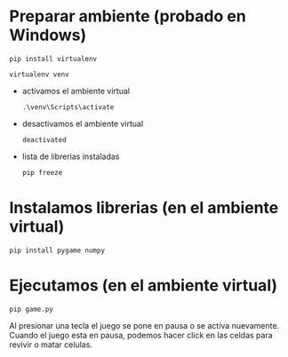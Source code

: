 # Preparar ambiente (probado en Windows)
<code>pip install virtualenv</code>

<code>virtualenv venv</code>

* activamos el ambiente virtual

    <code>.\venv\Scripts\activate</code>

* desactivamos el ambiente virtual

    <code>deactivated</code>

* lista de librerias instaladas

    <code>pip freeze</code>


# Instalamos librerias (en el ambiente virtual)
<code>pip install pygame numpy</code>

# Ejecutamos (en el ambiente virtual)
<code>pip game.py</code>

Al presionar una tecla el juego se pone en pausa o se activa nuevamente.
Cuando el juego esta en pausa, podemos hacer click en las celdas para revivir o matar celulas.